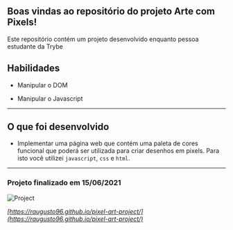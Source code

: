 ## Boas vindas ao repositório do projeto Arte com Pixels!
Este repositório contém um projeto desenvolvido enquanto pessoa estudante da Trybe 

## Habilidades

- Manipular o DOM

- Manipular o Javascript

---

## O que foi desenvolvido

- Implementar uma página web que contém uma paleta de cores funcional que poderá ser utilizada para criar desenhos em pixels. Para isto você utilizei `javascript`, `css` e `html`.

---

### Projeto finalizado em 15/06/2021

![Project](./gif/project.gif)

_[https://raugusto96.github.io/pixel-art-project/](https://raugusto96.github.io/pixel-art-project/)_
